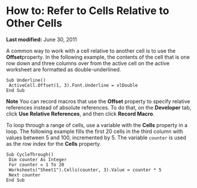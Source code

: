 
# How to: Refer to Cells Relative to Other Cells

 **Last modified:** June 30, 2011

A common way to work with a cell relative to another cell is to use the  **Offset**property. In the following example, the contents of the cell that is one row down and three columns over from the active cell on the active worksheet are formatted as double-underlined.



```
Sub Underline() 
 ActiveCell.Offset(1, 3).Font.Underline = xlDouble 
End Sub
```


 **Note**  You can record macros that use the  **Offset** property to specify relative references instead of absolute references. To do that, on the **Developer** tab, click **Use Relative References**, and then click  **Record Macro**.

To loop through a range of cells, use a variable with the  **Cells** property in a loop. The following example fills the first 20 cells in the third column with values between 5 and 100, incremented by 5. The variable `counter` is used as the row index for the **Cells** property.



```
Sub CycleThrough() 
 Dim counter As Integer 
 For counter = 1 To 20 
 Worksheets("Sheet1").Cells(counter, 3).Value = counter * 5 
 Next counter 
End Sub
```

